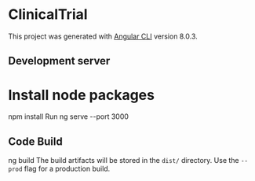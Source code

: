 # ClinicalTrial
This project was generated with [Angular CLI](https://github.com/angular/angular-cli) version 8.0.3.

## Development server
#  Install node packages
npm install
Run ng serve --port 3000 

## Code Build
ng build
The build artifacts will be stored in the `dist/` directory. Use the `--prod` flag for a production build.


